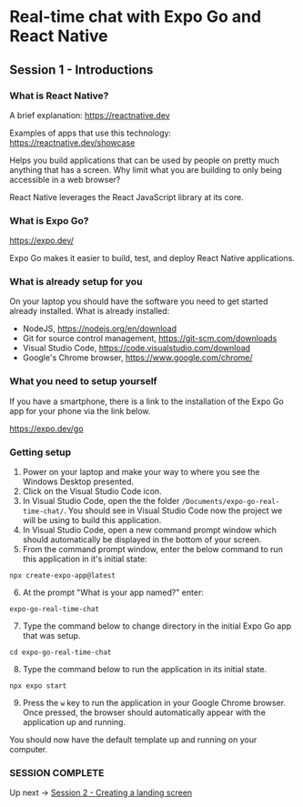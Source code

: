 # Real-time chat with Expo Go and React Native
## Session 1 - Introductions

### What is React Native?
A brief explanation: 
https://reactnative.dev

Examples of apps that use this technology: 
https://reactnative.dev/showcase

Helps you build applications that can be used by people on pretty much anything that has a screen. Why limit what you are building to only being accessible in a web browser?

React Native leverages the React JavaScript library at its core.

### What is Expo Go?
https://expo.dev/

Expo Go makes it easier to build, test, and deploy React Native applications.  

### What is already setup for you
On your laptop you should have the software you need to get started already installed.
What is already installed:
- NodeJS, https://nodejs.org/en/download
- Git for source control management, https://git-scm.com/downloads
- Visual Studio Code, https://code.visualstudio.com/download
- Google's Chrome browser, https://www.google.com/chrome/

### What you need to setup yourself
If you have a smartphone, there is a link to the installation of the Expo Go app for your phone via the link below.

https://expo.dev/go

### Getting setup
1. Power on your laptop and make your way to where you see the Windows Desktop presented.
2. Click on the Visual Studio Code icon.
3. In Visual Studio Code, open the the folder `/Documents/expo-go-real-time-chat/`.  You should see in Visual Studio Code now the project we will be using to build this application.
4. In Visual Studio Code, open a new command prompt window which should automatically be displayed in the bottom of your screen.
5. From the command prompt window, enter the below command to run this application in it's initial state:
```
npx create-expo-app@latest
```
6. At the prompt "What is your app named?" enter:
```
expo-go-real-time-chat
```
7. Type the command below to change directory in the initial Expo Go app that was setup.
```
cd expo-go-real-time-chat
```
8. Type the command below to run the application in its initial state.
```
npx expo start
```
9. Press the `w` key to run the application in your Google Chrome browser.  Once pressed, the browser should automatically appear with the application up and running.

You should now have the default template up and running on your computer.

### SESSION COMPLETE

Up next -> [Session 2 - Creating a landing screen](session-2-landing-screen.md)
